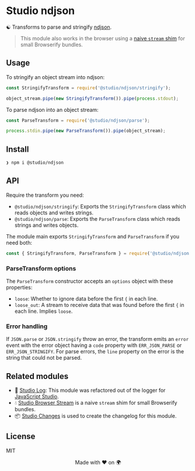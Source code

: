 # Studio ndjson

☯️ Transforms to parse and stringify [ndjson][1].

> This module also works in the browser using a [naive `stream` shim][4] for
> small Browserify bundles.

## Usage

To stringify an object stream into ndjson:

```js
const StringifyTransform = require('@studio/ndjson/stringify');

object_stream.pipe(new StringifyTransform()).pipe(process.stdout);
```

To parse ndjson into an object stream:

```js
const ParseTransform = require('@studio/ndjson/parse');

process.stdin.pipe(new ParseTransform()).pipe(object_stream);
```

## Install

```bash
❯ npm i @studio/ndjson
```

## API

Require the transform you need:

- `@studio/ndjson/stringify`: Exports the `StringifyTransform` class which
  reads objects and writes strings.
- `@studio/ndjson/parse`: Exports the `ParseTransform` class which reads
  strings and writes objects.

The module main exports `StringifyTransform` and `ParseTransform` if you need
both:

```js
const { StringifyTransform, ParseTransform } = require('@studio/ndjson');
```

### ParseTransform options

The `ParseTransform` constructor accepts an `options` object with these
properties:

- `loose`: Whether to ignore data before the first `{` in each line.
- `loose_out`: A stream to receive data that was found before the first `{` in
  each line. Implies `loose`.

### Error handling

If `JSON.parse` or `JSON.stringify` throw an error, the transform emits an
`error` event with the error object having a `code` property with
`ERR_JSON_PARSE` or `ERR_JSON_STRINGIFY`. For parse errors, the `line` property
on the error is the string that could not be parsed.

## Related modules

- 👻 [Studio Log][2]: This module was refactored out of the logger for
  [JavaScript Studio][3].
- 💧 [Studio Browser Stream][4] is a naive `stream` shim for small Browserify
  bundles.
- 📦 [Studio Changes][5] is used to create the changelog for this module.

## License

MIT

<div align="center">Made with ❤️ on 🌍</div>

[1]: http://ndjson.org/
[2]: https://github.com/javascript-studio/studio-log
[3]: https://javascript.studio
[4]: https://github.com/javascript-studio/studio-browser-stream
[5]: https://github.com/javascript-studio/studio-changes
